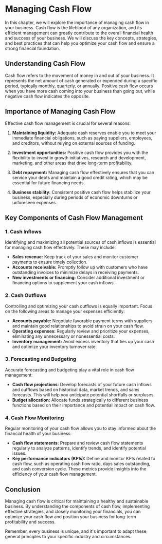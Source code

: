 Managing Cash Flow
=============================



In this chapter, we will explore the importance of managing cash flow in your business. Cash flow is the lifeblood of any organization, and its efficient management can greatly contribute to the overall financial health and success of your business. We will discuss the key concepts, strategies, and best practices that can help you optimize your cash flow and ensure a strong financial foundation.

Understanding Cash Flow
-----------------------

Cash flow refers to the movement of money in and out of your business. It represents the net amount of cash generated or expended during a specific period, typically monthly, quarterly, or annually. Positive cash flow occurs when you have more cash coming into your business than going out, while negative cash flow indicates the opposite.

Importance of Managing Cash Flow
--------------------------------

Effective cash flow management is crucial for several reasons:

1. **Maintaining liquidity:** Adequate cash reserves enable you to meet your immediate financial obligations, such as paying suppliers, employees, and creditors, without relying on external sources of funding.

2. **Investment opportunities:** Positive cash flow provides you with the flexibility to invest in growth initiatives, research and development, marketing, and other areas that drive long-term profitability.

3. **Debt repayment:** Managing cash flow effectively ensures that you can service your debts and maintain a good credit rating, which may be essential for future financing needs.

4. **Business stability:** Consistent positive cash flow helps stabilize your business, especially during periods of economic downturns or unforeseen expenses.

Key Components of Cash Flow Management
--------------------------------------

### 1. Cash Inflows

Identifying and maximizing all potential sources of cash inflows is essential for managing cash flow effectively. These may include:

* **Sales revenue:** Keep track of your sales and monitor customer payments to ensure timely collection.
* **Accounts receivable:** Promptly follow up with customers who have outstanding invoices to minimize delays in receiving payments.
* **New investments or financing:** Consider additional investment or financing options to supplement your cash inflows.

### 2. Cash Outflows

Controlling and optimizing your cash outflows is equally important. Focus on the following areas to manage your expenses efficiently:

* **Accounts payable:** Negotiate favorable payment terms with suppliers and maintain good relationships to avoid strain on your cash flow.
* **Operating expenses:** Regularly review and prioritize your expenses, eliminating any unnecessary or nonessential costs.
* **Inventory management:** Avoid excess inventory that ties up your cash and optimize your inventory turnover rate.

### 3. Forecasting and Budgeting

Accurate forecasting and budgeting play a vital role in cash flow management:

* **Cash flow projections:** Develop forecasts of your future cash inflows and outflows based on historical data, market trends, and sales forecasts. This will help you anticipate potential shortfalls or surpluses.
* **Budget allocation:** Allocate funds strategically to different business functions based on their importance and potential impact on cash flow.

### 4. Cash Flow Monitoring

Regular monitoring of your cash flow allows you to stay informed about the financial health of your business:

* **Cash flow statements:** Prepare and review cash flow statements regularly to analyze patterns, identify trends, and identify potential issues.
* **Key performance indicators (KPIs):** Define and monitor KPIs related to cash flow, such as operating cash flow ratio, days sales outstanding, and cash conversion cycle. These metrics provide insights into the efficiency of your cash flow management.

Conclusion
----------

Managing cash flow is critical for maintaining a healthy and sustainable business. By understanding the components of cash flow, implementing effective strategies, and closely monitoring your financials, you can optimize your cash flow and position your business for long-term profitability and success.

Remember, every business is unique, and it's important to adapt these general principles to your specific industry and circumstances.
